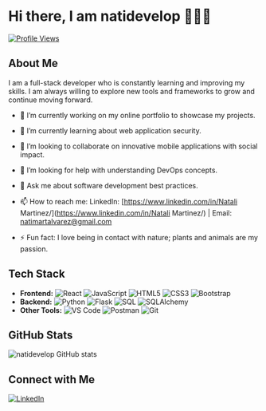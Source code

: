 # Hi there, I am natidevelop 👋👩‍💻

[![Profile Views](https://komarev.com/ghpvc/?username=natidevelop)](https://github.com/natidevelop)

## About Me

I am a full-stack developer who is constantly learning and improving my skills. I am always willing to explore new tools and frameworks to grow and continue moving forward.

 - 🔭 I’m currently working on my online portfolio to showcase my projects.

 - 🌱 I’m currently learning about web application security.

 - 👯 I’m looking to collaborate on innovative mobile applications with social impact.

 - 🤔 I’m looking for help with understanding DevOps concepts.

 - 💬 Ask me about software development best practices.

 - 📫 How to reach me: LinkedIn: [https://www.linkedin.com/in/Natali Martinez/](https://www.linkedin.com/in/Natali Martinez/) | Email: natimartalvarez@gmail.com 

 - ⚡ Fun fact: I love being in contact with nature; plants and animals are my passion.

 ## Tech Stack

- **Frontend:** ![React](https://img.shields.io/badge/-React-61DAFB?style=flat-square&logo=react&logoColor=white) ![JavaScript](https://img.shields.io/badge/-JavaScript-F7DF1E?style=flat-square&logo=javascript&logoColor=black) ![HTML5](https://img.shields.io/badge/-HTML5-E34F26?style=flat-square&logo=html5&logoColor=white) ![CSS3](https://img.shields.io/badge/-CSS3-1572B6?style=flat-square&logo=css3&logoColor=white) ![Bootstrap](https://img.shields.io/badge/-Bootstrap-563D7C?style=flat-square&logo=bootstrap&logoColor=white)
- **Backend:** ![Python](https://img.shields.io/badge/-Python-3776AB?style=flat-square&logo=python&logoColor=white) ![Flask](https://img.shields.io/badge/-Flask-000000?style=flat-square&logo=flask&logoColor=white) ![SQL](https://img.shields.io/badge/-SQL-4479A1?style=flat-square&logo=sqlite&logoColor=white) ![SQLAlchemy](https://img.shields.io/badge/-SQLAlchemy-66A6D9?style=flat-square&logo=sqlalchemy&logoColor=white)
- **Other Tools:** ![VS Code](https://img.shields.io/badge/-VS%20Code-007ACC?style=flat-square&logo=visual-studio-code&logoColor=white) ![Postman](https://img.shields.io/badge/-Postman-FF6C37?style=flat-square&logo=postman&logoColor=white) ![Git](https://img.shields.io/badge/-Git-F05032?style=flat-square&logo=git&logoColor=white)
<!-- **DevOps:** ![Docker](https://img.shields.io/badge/-Docker-2496ED?style=flat-square&logo=docker&logoColor=white) ![GitHub Actions](https://img.shields.io/badge/-GitHub%20Actions-2088FF?style=flat-square&logo=github-actions&logoColor=white) -->

## GitHub Stats

![natidevelop GitHub stats](https://github-readme-stats.vercel.app/api?username=natidevelop&show_icons=true&theme=radical)

## Connect with Me

[![LinkedIn](https://img.shields.io/badge/-LinkedIn-0077B5?style=flat-square&logo=linkedin&logoColor=white)](https://www.linkedin.com/in/natidevelop/)

